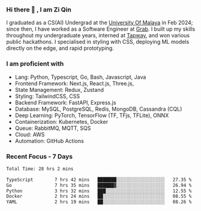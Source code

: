 <!-- <img height="180rem" width="100%" src="https://github.com/ziqinyeow/ziqinyeow/blob/main/header.png?raw=true" /> -->

### Hi there 👋 , I am Zi Qin
<!-- ![visitors](https://visitor-badge.glitch.me/badge?page_id=page.id) -->

I graduated as a CS(AI) Undergrad at the [University Of Malaya](https://www.um.edu.my/) in Feb 2024; since then, I have worked as a Software Engineer at [Grab](https://www.grab.com/my/). I built up my skills throughout my undergraduate years, interned at [Tapway](https://gotapway.com/), and won various public hackathons. I specialised in styling with CSS, deploying ML models directly on the edge, and rapid prototyping.

### I am proficient with

- Lang: Python, Typescript, Go, Bash, Javascript, Java
- Frontend Framework: Next.js, React.js, Three.js,
- State Management: Redux, Zustand
- Styling: TailwindCSS, CSS
- Backend Framework: FastAPI, Express.js
- Database: MySQL, PostgreSQL, Redis, MongoDB, Cassandra (CQL)
- Deep Learning: PyTorch, TensorFlow (TF, TFjs, TFLite), ONNX
- Containerization: Kubernetes, Docker
- Queue: RabbitMQ, MQTT, SQS
- Cloud: AWS
- Automation: GitHub Actions

### Recent Focus - 7 Days
<!--START_SECTION:waka-->

```txt
Total Time: 28 hrs 2 mins

TypeScript        7 hrs 42 mins   ███████░░░░░░░░░░░░░░░░░░   27.35 %
Go                7 hrs 35 mins   ██████▓░░░░░░░░░░░░░░░░░░   26.94 %
Python            3 hrs 32 mins   ███░░░░░░░░░░░░░░░░░░░░░░   12.55 %
Docker            2 hrs 24 mins   ██░░░░░░░░░░░░░░░░░░░░░░░   08.55 %
YAML              2 hrs 19 mins   ██░░░░░░░░░░░░░░░░░░░░░░░   08.26 %
```

<!--END_SECTION:waka-->
